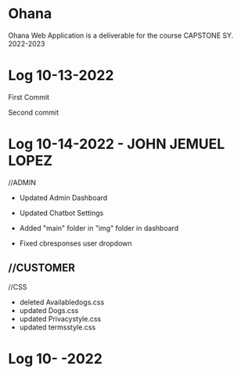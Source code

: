 # Ohana

Ohana Web Application is a deliverable for the course CAPSTONE SY. 2022-2023

# Log 10-13-2022
First Commit

Second commit

# Log 10-14-2022 - JOHN JEMUEL LOPEZ

//ADMIN
- Updated Admin Dashboard
- Updated Chatbot Settings


- Added "main" folder in "img" folder in dashboard

- Fixed cbresponses user dropdown

//CUSTOMER
- 

//CSS
- deleted Availabledogs.css
- updated Dogs.css
- updated Privacystyle.css
- updated termsstyle.css 

# Log 10- -2022

#


#